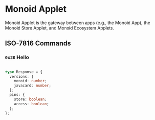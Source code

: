 # Monoid Applet

Monoid Applet is the gateway between apps (e.g., the Monoid App), the Monoid Store Applet, and Monoid Ecosystem Applets.

## ISO-7816 Commands

### `0x20` Hello

```json

```

```ts
type Response = {
  versions: {
    monoid: number;
    javacard: number;
  };
  pins: {
    store: boolean;
    access: boolean;
  };
};
```
